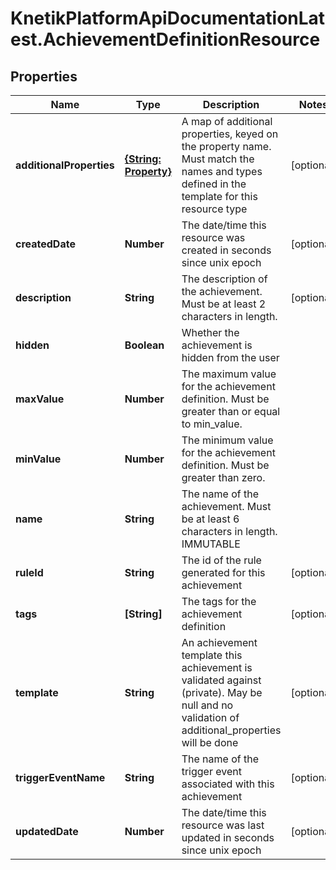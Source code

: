 # KnetikPlatformApiDocumentationLatest.AchievementDefinitionResource

## Properties
Name | Type | Description | Notes
------------ | ------------- | ------------- | -------------
**additionalProperties** | [**{String: Property}**](Property.md) | A map of additional properties, keyed on the property name.  Must match the names and types defined in the template for this resource type | [optional] 
**createdDate** | **Number** | The date/time this resource was created in seconds since unix epoch | [optional] 
**description** | **String** | The description of the achievement. Must be at least 2 characters in length. | [optional] 
**hidden** | **Boolean** | Whether the achievement is hidden from the user | 
**maxValue** | **Number** | The maximum value for the achievement definition. Must be greater than or equal to min_value. | 
**minValue** | **Number** | The minimum value for the achievement definition. Must be greater than zero. | 
**name** | **String** | The name of the achievement. Must be at least 6 characters in length. IMMUTABLE | 
**ruleId** | **String** | The id of the rule generated for this achievement | [optional] 
**tags** | **[String]** | The tags for the achievement definition | [optional] 
**template** | **String** | An achievement template this achievement is validated against (private). May be null and no validation of additional_properties will be done | [optional] 
**triggerEventName** | **String** | The name of the trigger event associated with this achievement | [optional] 
**updatedDate** | **Number** | The date/time this resource was last updated in seconds since unix epoch | [optional] 


